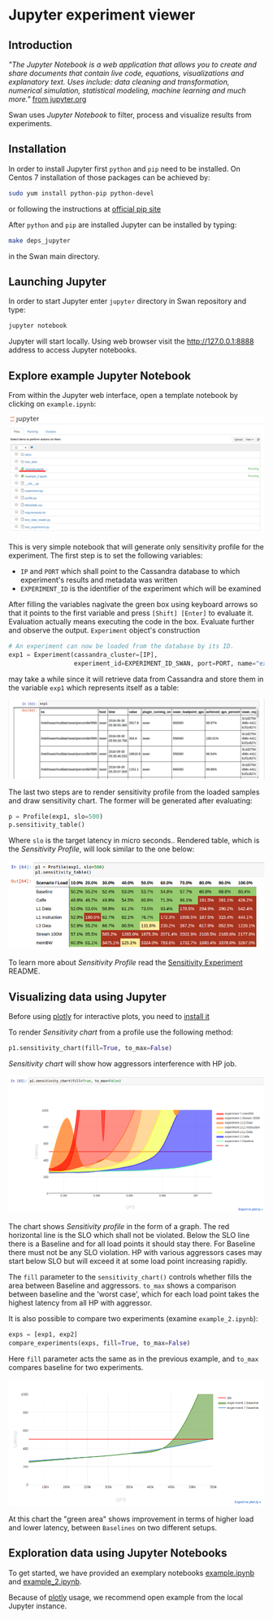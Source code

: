 # Jupyter experiment viewer

## Introduction

*"The Jupyter Notebook is a web application that allows you to create and share documents that contain live code, equations, visualizations and explanatory text. Uses include: data cleaning and transformation, numerical simulation, statistical modeling, machine learning and much more."* [from jupyter.org](http://jupyter.org/)

Swan uses *Jupyter Notebook* to filter, process and visualize results from experiments. 

## Installation

In order to install Jupyter first `python` and `pip` need to be installed.
On Centos 7 installation of those packages can be achieved by:

```sh
sudo yum install python-pip python-devel
```

or following the instructions at [official pip site](https://pip.pypa.io/en/stable/installing/#installing-with-get-pip-py)

After `python` and `pip` are installed Jupyter can be installed by typing:

```sh
make deps_jupyter
```
in the Swan main directory.

## Launching Jupyter

In order to start Jupyter enter `jupyter` directory in Swan repository and type:

```sh
jupyter notebook
```

Jupyter will start locally. Using web browser visit the http://127.0.0.1:8888 address to access Jupyter notebooks.


## Explore example Jupyter Notebook

From within the Jupyter web interface, open a template notebook by clicking on `example.ipynb`:

![experiment](docs/new_notebook.png)

This is very simple notebook that will generate only sensitivity profile for the experiment.
The first step is to set the following variables:
- `IP` and `PORT` which shall point to the Cassandra database to which experiment's results and metadata was written 
- `EXPERIMENT_ID` is the identifier of the experiment which will be examined

After filling the variables nagivate the green box using keyboard arrows so that it points to the first variable and press `[Shift] [Enter]` to evaluate it. Evaluation actually means executing the code in the box. Evaluate further and observe the output. `Experiment` object's construction 

```python
# An experiment can now be loaded from the database by its ID.
exp1 = Experiment(cassandra_cluster=[IP], 
                  experiment_id=EXPERIMENT_ID_SWAN, port=PORT, name="experiment 1")
```


may take a while since it will retrieve data from Cassandra and store them in the variable `exp1` which represents itself as a table:

![sample list](docs/sample_list.png)

The last two steps are to render sensitivity profile from the loaded samples and draw sensitivity chart. The former will be generated after evaluating:

```python
p = Profile(exp1, slo=500)
p.sensitivity_table()
```

Where `slo` is the target latency in micro seconds.. Rendered table, which is the *Sensitivity Profile*, will look similar to the one below:

![sensitivity profile](docs/sensitivity_profile.png)

To learn more about *Sensitivity Profile* read the [Sensitivity Experiment](../experiments/memcached-sensitivity-profile/README.md) README.

## Visualizing data using Jupyter

Before using [plotly](https://plot.ly/) for interactive plots, you need to [install it](https://plot.ly/python/getting-started/#installation) 

 To render *Sensitivity chart* from a profile use the following method:

```python
p1.sensitivity_chart(fill=True, to_max=False)
```

*Sensitivity chart* will show how aggressors interference with HP job.

![sensitivity_chart](docs/sensitivity_chart.png)

The chart shows *Sensitivity profile* in the form of a graph. The red horizontal line is the SLO which shall not be violated. Below the SLO line there is a Baseline and for all load points it should stay there. For Baseline there must not be any SLO violation. HP with various aggressors cases may start below SLO but will exceed it at some load point increasing rapidly.


The `fill` parameter to the `sensitivity_chart()` controls whether fills the area between Baseline and aggressors. `to_max` shows a comparison between baseline and the 'worst case', which for each load point takes the highest latency from all HP with aggressor.


It is also possible to compare two experiments (examine `example_2.ipynb`):

```python
exps = [exp1, exp2]
compare_experiments(exps, fill=True, to_max=False)
```

Here `fill` parameter acts the same as in the previous example, and `to_max` compares baseline for two experiments.

![compare_two_experiments](docs/compare_two_experiments.png)

At this chart the "green area" shows improvement in terms of higher load and lower latency, between `Baselines` on two different setups.

## Exploration data using Jupyter Notebooks

To get started, we have provided an exemplary notebooks [example.ipynb](example.ipynb) and [example_2.ipynb](example_2.ipynb).

Because of [plotly](https://plot.ly/) usage, we recommend open example from the local Jupyter instance.

